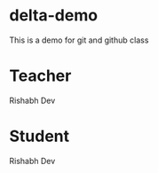 # delta-demo
This is a demo for git and github class
 # Teacher 
 Rishabh Dev

 # Student
 Rishabh Dev